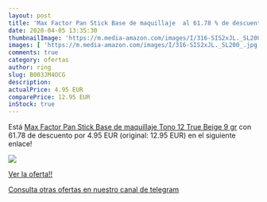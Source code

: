 ```yaml
---
layout: post
title: 'Max Factor Pan Stick Base de maquillaje  al 61.78 % de descuento'
date: 2020-04-05 13:35:30
thumbnailImage: 'https://m.media-amazon.com/images/I/316-SIS2xJL._SL200_.jpg'
images: [ 'https://m.media-amazon.com/images/I/316-SIS2xJL._SL200_.jpg' ]
comments: true
category: ofertas
author: ring
slug: B003JM4OCG
description:
actualPrice: 4.95 EUR
comparePrice: 12.95 EUR
inStock: true
---
```


Está [Max Factor Pan Stick Base de maquillaje Tono 12 True Beige  9 gr](https://www.amazon.com/dp/B003JM4OCG/?tag=redken08-20) con 61.78 de descuento por 4.95 EUR (original: 12.95 EUR) en el siguiente enlace!

[![](https://m.media-amazon.com/images/I/316-SIS2xJL._SL200_.jpg)](https://www.amazon.com/dp/B003JM4OCG/?tag=redken08-20)

[Ver la oferta!!](https://www.amazon.com/dp/B003JM4OCG/?tag=redken08-20)

[Consulta otras ofertas en nuestro canal de telegram](https://t.me/s/ofertas25)
